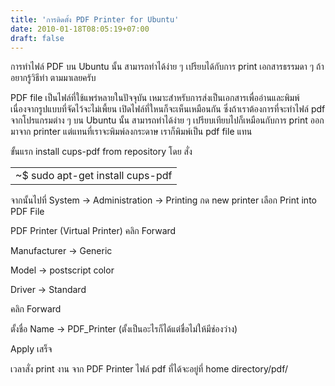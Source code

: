 ```yaml
---
title: 'การติดตั้ง PDF Printer for Ubuntu'
date: 2010-01-18T08:05:19+07:00
draft: false
---
```

การทำไฟล์ PDF บน Ubuntu นั้น  สามารถทำได้ง่าย ๆ เปรียบได้กับการ print เอกสารธรรมดา ๆ
ถ้าอยากรู้วิธีทำ ตามมาเลยครับ

PDF file เป็นไฟล์ที่ใช้แพร่หลายในปัจจุบัน เหมาะสำหรับการส่งเป็นเอกสารเพื่ออ่านและพิมพ์ เนื่องจากรูปแบบที่จัดไว้จะไม่เพี้ยน เปิดไฟล์ที่ใหนก็จะเห็นเหมือนกัน  ซึ่งถ้าเราต้องการที่จะทำไฟล์ pdf  จากโปรแกรมต่าง ๆ บน Ubuntu นั้น สามารถทำได้ง่าย ๆ เปรียบเทียบไปก็เหมือนกับการ print ออกมาจาก printer แต่แทนที่เราจะพิมพ์ลงกระดาษ เราก็พิมพ์เป็น pdf file แทน

ขั้นแรก
install cups-pdf from repository โดย สั่ง
<table class="table table-bordered">
      <td>
        ~$ sudo apt-get install cups-pdf
      </td>
</table>

จากนั้นไปที่  System -> Administration -> Printing กด new printer เลือก Print into PDF File

PDF Printer (Virtual Printer) คลิก Forward

Manufacturer -> Generic

Model -> postscript color

Driver -> Standard

คลิก Forward

ตั้งชื่อ Name -> PDF_Printer (ตั้งเป็นอะไรก็ได้แต่ชื่อไม่ให้มีช่องว่าง)

Apply เสร็จ


เวลาสั่ง print งาน จาก PDF Printer  ไฟล์ pdf ที่ได้จะอยู่ที่ 
home directory/pdf/